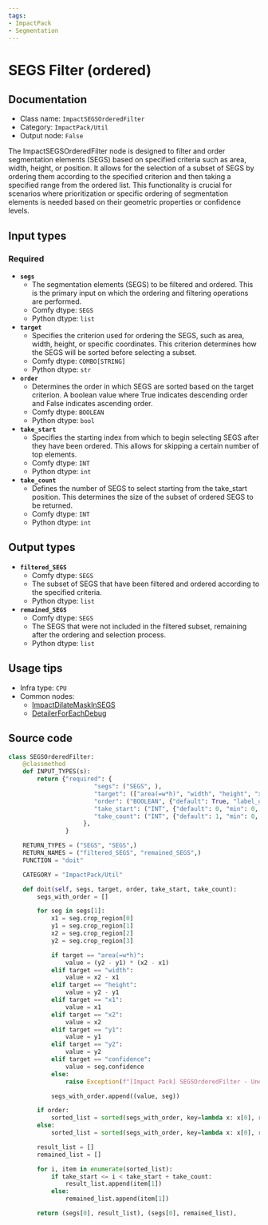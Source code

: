 ```yaml
---
tags:
- ImpactPack
- Segmentation
---
```


# SEGS Filter (ordered)
## Documentation
- Class name: `ImpactSEGSOrderedFilter`
- Category: `ImpactPack/Util`
- Output node: `False`

The ImpactSEGSOrderedFilter node is designed to filter and order segmentation elements (SEGS) based on specified criteria such as area, width, height, or position. It allows for the selection of a subset of SEGS by ordering them according to the specified criterion and then taking a specified range from the ordered list. This functionality is crucial for scenarios where prioritization or specific ordering of segmentation elements is needed based on their geometric properties or confidence levels.
## Input types
### Required
- **`segs`**
    - The segmentation elements (SEGS) to be filtered and ordered. This is the primary input on which the ordering and filtering operations are performed.
    - Comfy dtype: `SEGS`
    - Python dtype: `list`
- **`target`**
    - Specifies the criterion used for ordering the SEGS, such as area, width, height, or specific coordinates. This criterion determines how the SEGS will be sorted before selecting a subset.
    - Comfy dtype: `COMBO[STRING]`
    - Python dtype: `str`
- **`order`**
    - Determines the order in which SEGS are sorted based on the target criterion. A boolean value where True indicates descending order and False indicates ascending order.
    - Comfy dtype: `BOOLEAN`
    - Python dtype: `bool`
- **`take_start`**
    - Specifies the starting index from which to begin selecting SEGS after they have been ordered. This allows for skipping a certain number of top elements.
    - Comfy dtype: `INT`
    - Python dtype: `int`
- **`take_count`**
    - Defines the number of SEGS to select starting from the take_start position. This determines the size of the subset of ordered SEGS to be returned.
    - Comfy dtype: `INT`
    - Python dtype: `int`
## Output types
- **`filtered_SEGS`**
    - Comfy dtype: `SEGS`
    - The subset of SEGS that have been filtered and ordered according to the specified criteria.
    - Python dtype: `list`
- **`remained_SEGS`**
    - Comfy dtype: `SEGS`
    - The SEGS that were not included in the filtered subset, remaining after the ordering and selection process.
    - Python dtype: `list`
## Usage tips
- Infra type: `CPU`
- Common nodes:
    - [ImpactDilateMaskInSEGS](../../ComfyUI-Impact-Pack/Nodes/ImpactDilateMaskInSEGS.md)
    - [DetailerForEachDebug](../../ComfyUI-Impact-Pack/Nodes/DetailerForEachDebug.md)



## Source code
```python
class SEGSOrderedFilter:
    @classmethod
    def INPUT_TYPES(s):
        return {"required": {
                        "segs": ("SEGS", ),
                        "target": (["area(=w*h)", "width", "height", "x1", "y1", "x2", "y2", "confidence"],),
                        "order": ("BOOLEAN", {"default": True, "label_on": "descending", "label_off": "ascending"}),
                        "take_start": ("INT", {"default": 0, "min": 0, "max": sys.maxsize, "step": 1}),
                        "take_count": ("INT", {"default": 1, "min": 0, "max": sys.maxsize, "step": 1}),
                     },
                }

    RETURN_TYPES = ("SEGS", "SEGS",)
    RETURN_NAMES = ("filtered_SEGS", "remained_SEGS",)
    FUNCTION = "doit"

    CATEGORY = "ImpactPack/Util"

    def doit(self, segs, target, order, take_start, take_count):
        segs_with_order = []

        for seg in segs[1]:
            x1 = seg.crop_region[0]
            y1 = seg.crop_region[1]
            x2 = seg.crop_region[2]
            y2 = seg.crop_region[3]

            if target == "area(=w*h)":
                value = (y2 - y1) * (x2 - x1)
            elif target == "width":
                value = x2 - x1
            elif target == "height":
                value = y2 - y1
            elif target == "x1":
                value = x1
            elif target == "x2":
                value = x2
            elif target == "y1":
                value = y1
            elif target == "y2":
                value = y2
            elif target == "confidence":
                value = seg.confidence
            else:
                raise Exception(f"[Impact Pack] SEGSOrderedFilter - Unexpected target '{target}'")

            segs_with_order.append((value, seg))

        if order:
            sorted_list = sorted(segs_with_order, key=lambda x: x[0], reverse=True)
        else:
            sorted_list = sorted(segs_with_order, key=lambda x: x[0], reverse=False)

        result_list = []
        remained_list = []

        for i, item in enumerate(sorted_list):
            if take_start <= i < take_start + take_count:
                result_list.append(item[1])
            else:
                remained_list.append(item[1])

        return (segs[0], result_list), (segs[0], remained_list),

```

